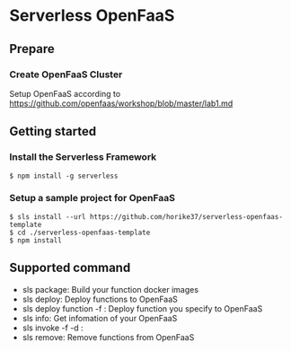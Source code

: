 # Serverless OpenFaaS
## Prepare
### Create OpenFaaS Cluster
Setup OpenFaaS according to https://github.com/openfaas/workshop/blob/master/lab1.md

## Getting started

### Install the Serverless Framework
```
$ npm install -g serverless
```

### Setup a sample project for OpenFaaS
```
$ sls install --url https://github.com/horike37/serverless-openfaas-template
$ cd ./serverless-openfaas-template
$ npm install
```

## Supported command
- sls package: Build your function docker images
- sls deploy: Deploy functions to OpenFaaS
- sls deploy function -f <your-function>: Deploy function you specify to OpenFaaS
- sls info: Get infomation of your OpenFaaS
- sls invoke -f <your-function> -d <your-data>:
- sls remove: Remove functions from OpenFaaS
